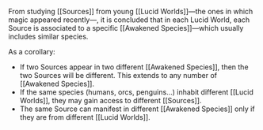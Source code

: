 From studying [[Sources]] from young [[Lucid Worlds]]—the ones in which magic appeared recently—, it is concluded that in each Lucid World, each Source is associated to a specific [[Awakened Species]]—which usually includes similar species. 

As a corollary:
- If two Sources appear in two different [[Awakened Species]], then the two Sources will be different. This extends to any number of [[Awakened Species]].
- If the same species (humans, orcs, penguins...) inhabit different [[Lucid Worlds]], they may gain access to different [[Sources]].
- The same Source can manifest in different [[Awakened Species]] only if they are from different [[Lucid Worlds]].